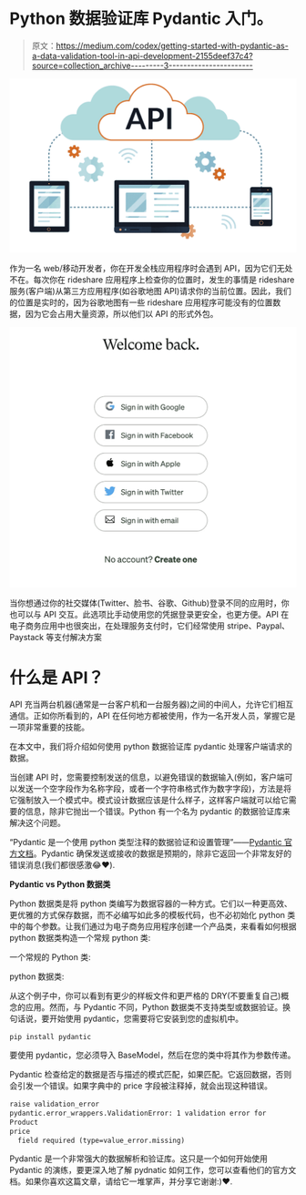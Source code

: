 # Python 数据验证库 Pydantic 入门。

> 原文：<https://medium.com/codex/getting-started-with-pydantic-as-a-data-validation-tool-in-api-development-2155deef37c4?source=collection_archive---------3----------------------->

![](img/5eae519a150d9b04a53cbd2106e69cb3.png)

作为一名 web/移动开发者，你在开发全栈应用程序时会遇到 API，因为它们无处不在。每次你在 rideshare 应用程序上检查你的位置时，发生的事情是 rideshare 服务(客户端)从第三方应用程序(如谷歌地图 API)请求你的当前位置。因此，我们的位置是实时的，因为谷歌地图有一些 rideshare 应用程序可能没有的位置数据，因为它会占用大量资源，所以他们以 API 的形式外包。

![](img/346d9ff6209062894bf1abf580ac635e.png)

当你想通过你的社交媒体(Twitter、脸书、谷歌、Github)登录不同的应用时，你也可以与 API 交互。此选项比手动使用您的凭据登录更安全，也更方便。API 在电子商务应用中也很突出，在处理服务支付时，它们经常使用 stripe、Paypal、Paystack 等支付解决方案

# 什么是 API？

API 充当两台机器(通常是一台客户机和一台服务器)之间的中间人，允许它们相互通信。正如你所看到的，API 在任何地方都被使用，作为一名开发人员，掌握它是一项非常重要的技能。

在本文中，我们将介绍如何使用 python 数据验证库 pydantic 处理客户端请求的数据。

当创建 API 时，您需要控制发送的信息，以避免错误的数据输入(例如，客户端可以发送一个空字段作为名称字段，或者一个字符串格式作为数字字段)，方法是将它强制放入一个模式中。模式设计数据应该是什么样子，这样客户端就可以给它需要的信息，除非它抛出一个错误。Python 有一个名为 pydantic 的数据验证库来解决这个问题。

“Pydantic 是一个使用 python 类型注释的数据验证和设置管理”——[Pydantic 官方文档](https://pydantic-docs.helpmanual.io)。Pydantic 确保发送或接收的数据是预期的，除非它返回一个非常友好的错误消息(我们都很感激😂❤️).

**Pydantic vs Python 数据类**

Python 数据类是将 python 类编写为数据容器的一种方式。它们以一种更高效、更优雅的方式保存数据，而不必编写如此多的模板代码，也不必初始化 python 类中的每个参数。让我们通过为电子商务应用程序创建一个产品类，来看看如何根据 python 数据类构造一个常规 python 类:

一个常规的 Python 类:

python 数据类:

从这个例子中，你可以看到有更少的样板文件和更严格的 DRY(不要重复自己)概念的应用。然而，与 Pydantic 不同，Python 数据类不支持类型或数据验证。换句话说，要开始使用 pydantic，您需要将它安装到您的虚拟机中。

```
pip install pydantic 
```

要使用 pydantic，您必须导入 BaseModel，然后在您的类中将其作为参数传递。

Pydantic 检查给定的数据是否与描述的模式匹配，如果匹配。它返回数据，否则会引发一个错误。如果字典中的 price 字段被注释掉，就会出现这种错误。

```
raise validation_error
pydantic.error_wrappers.ValidationError: 1 validation error for Product
price
  field required (type=value_error.missing)
```

Pydantic 是一个非常强大的数据解析和验证库。这只是一个如何开始使用 Pydantic 的演练，要更深入地了解 pydnatic 如何工作，您可以查看他们的官方文档。如果你喜欢这篇文章，请给它一堆掌声，并分享它谢谢:)❤️.